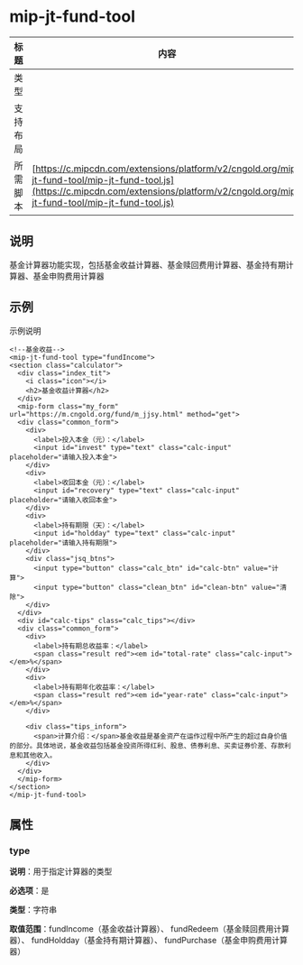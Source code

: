 # mip-jt-fund-tool

标题|内容
----|----
类型|
支持布局|
所需脚本| [https://c.mipcdn.com/extensions/platform/v2/cngold.org/mip-jt-fund-tool/mip-jt-fund-tool.js](https://c.mipcdn.com/extensions/platform/v2/cngold.org/mip-jt-fund-tool/mip-jt-fund-tool.js)

## 说明

基金计算器功能实现，包括基金收益计算器、基金赎回费用计算器、基金持有期计算器、基金申购费用计算器

## 示例

示例说明

```
<!--基金收益-->
<mip-jt-fund-tool type="fundIncome">
<section class="calculator">
  <div class="index_tit">
    <i class="icon"></i>
    <h2>基金收益计算器</h2>
  </div>
  <mip-form class="my_form" url="https://m.cngold.org/fund/m_jjsy.html" method="get">
  <div class="common_form">
    <div>
      <label>投入本金（元）：</label>
      <input id="invest" type="text" class="calc-input" placeholder="请输入投入本金">
    </div>
    <div>
      <label>收回本金（元）：</label>
      <input id="recovery" type="text" class="calc-input" placeholder="请输入收回本金">
    </div>
    <div>
      <label>持有期限（天）：</label>
      <input id="holdday" type="text" class="calc-input" placeholder="请输入持有期限">
    </div>
    <div class="jsq_btns">
      <input type="button" class="calc_btn" id="calc-btn" value="计 算">
      <input type="button" class="clean_btn" id="clean-btn" value="清 除">
    </div>
  </div>
  <div id="calc-tips" class="calc_tips"></div>
  <div class="common_form">
    <div>
      <label>持有期总收益率：</label>
      <span class="result red"><em id="total-rate" class="calc-input"></em>%</span>
    </div>
    <div>
      <label>持有期年化收益率：</label>
      <span class="result red"><em id="year-rate" class="calc-input"></em>%</span>
    </div>
    
    <div class="tips_inform">
      <span>计算介绍：</span>基金收益是基金资产在运作过程中所产生的超过自身价值的部分。具体地说，基金收益包括基金投资所得红利、股息、债券利息、买卖证券价差、存款利息和其他收入。
    </div>
  </div>
  </mip-form>
</section>
</mip-jt-fund-tool>

```

## 属性

### type

**说明**：用于指定计算器的类型

**必选项**：是

**类型**：字符串

**取值范围**：fundIncome（基金收益计算器）、 fundRedeem（基金赎回费用计算器）、 fundHoldday（基金持有期计算器）、 fundPurchase（基金申购费用计算器）